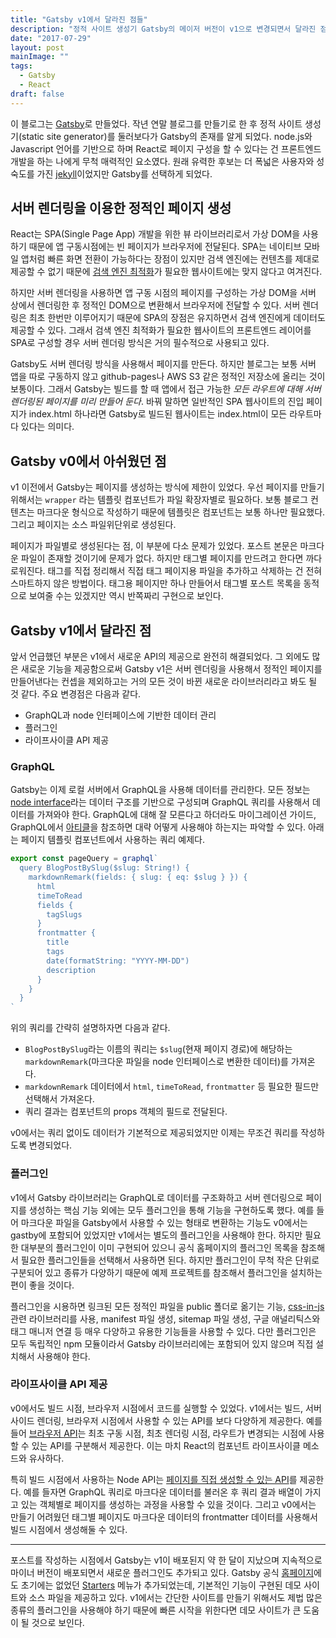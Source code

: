 ```yaml
---
title: "Gatsby v1에서 달라진 점들"
description: "정적 사이트 생성기 Gatsby의 메이저 버전이 v1으로 변경되면서 달라진 점에 대한 글."
date: "2017-07-29"
layout: post
mainImage: ""
tags:
  - Gatsby
  - React
draft: false
---
```


이 블로그는 [Gatsby](https://www.gatsbyjs.org/)로 만들었다. 작년 연말 블로그를 만들기로 한 후 정적 사이트 생성기(static site generator)를 둘러보다가 Gatsby의 존재를 알게 되었다. node.js와 Javascript 언어를 기반으로 하며 React로 페이지 구성을 할 수 있다는 건 프론트엔드 개발을 하는 나에게 무척 매력적인 요소였다. 원래 유력한 후보는 더 폭넓은 사용자와 성숙도를 가진 [jekyll](https://jekyllrb.com/)이었지만 Gatsby를 선택하게 되었다.

## 서버 렌더링을 이용한 정적인 페이지 생성

React는 SPA(Single Page App) 개발을 위한 뷰 라이브러리로서 가상 DOM을 사용하기 때문에 앱 구동시점에는 빈 페이지가 브라우저에 전달된다. SPA는 네이티브 모바일 앱처럼 빠른 화면 전환이 가능하다는 장점이 있지만 검색 엔진에는 컨텐츠를 제대로 제공할 수 없기 때문에 [검색 엔진 최적화](https://ko.wikipedia.org/wiki/%EA%B2%80%EC%83%89_%EC%97%94%EC%A7%84_%EC%B5%9C%EC%A0%81%ED%99%94)가 필요한 웹사이트에는 맞지 않다고 여겨진다.

하지만 서버 렌더링을 사용하면 앱 구동 시점의 페이지를 구성하는 가상 DOM을 서버 상에서 렌더링한 후 정적인 DOM으로 변환해서 브라우저에 전달할 수 있다. 서버 렌더링은 최초 한번만 이루어지기 때문에 SPA의 장점은 유지하면서 검색 엔진에게 데이터도 제공할 수 있다. 그래서 검색 엔진 최적화가 필요한 웹사이트의 프론트엔드 레이어를 SPA로 구성할 경우 서버 렌더링 방식은 거의 필수적으로 사용되고 있다.

Gatsby도 서버 렌더링 방식을 사용해서 페이지를 만든다. 하지만 블로그는 보통 서버 앱을 따로 구동하지 않고 github-pages나 AWS S3 같은 정적인 저장소에 올리는 것이 보통이다. 그래서 Gatsby는 빌드를 할 때 앱에서 접근 가능한 *모든 라우트에 대해 서버 렌더링된 페이지를 미리 만들어 둔다*. 바꿔 말하면 일반적인 SPA 웹사이트의 진입 페이지가 index.html 하나라면 Gatsby로 빌드된 웹사이트는 index.html이 모든 라우트마다 있다는 의미다.

## Gatsby v0에서 아쉬웠던 점

v1 이전에서 Gatsby는 페이지를 생성하는 방식에 제한이 있었다. 우선 페이지를 만들기 위해서는 `wrapper` 라는 템플릿 컴포넌트가 파일 확장자별로 필요하다. 보통 블로그 컨텐츠는 마크다운 형식으로 작성하기 때문에 템플릿은 컴포넌트는 보통 하나만 필요했다. 그리고 페이지는 소스 파일위단위로 생성된다.

페이지가 파일별로 생성된다는 점, 이 부분에 다소 문제가 있었다. 포스트 본문은 마크다운 파일이 존재할 것이기에 문제가 없다. 하지만 태그별 페이지를 만드려고 한다면 까다로워진다. 태그를 직접 정리해서 직접 태그 페이지용 파일을 추가하고 삭제하는 건 전혀 스마트하지 않은 방법이다. 태그용 페이지만 하나 만들어서 태그별 포스트 목록을 동적으로 보여줄 수는 있겠지만 역시 반쪽짜리 구현으로 보인다.

## Gatsby v1에서 달라진 점

앞서 언급했던 부분은 v1에서 새로운 API의 제공으로 완전히 해결되었다. 그 외에도 많은 새로운 기능을 제공함으로써 Gatsby v1은 서버 렌더링을 사용해서 정적인 페이지를 만들어낸다는 컨셉을 제외하고는 거의 모든 것이 바뀐 새로운 라이브러리라고 봐도 될 것 같다. 주요 변경점은 다음과 같다.

- GraphQL과 node 인터페이스에 기반한 데이터 관리
- 플러그인
- 라이프사이클 API 제공

### GraphQL

Gatsby는 이제 로컬 서버에서 GraphQL을 사용해 데이터를 관리한다. 모든 정보는 [node interface](https://www.gatsbyjs.org/docs/node-interface/)라는 데이터 구조를 기반으로 구성되며 GraphQL 쿼리를 사용해서 데이터를 가져와야 한다. GraphQL에 대해 잘 모른다고 하더라도 마이그레이션 가이드, GraphQL에서 [아티클](https://www.gatsbyjs.org/blog/2017-07-19-creating-a-blog-with-gatsby/)을 참조하면 대략 어떻게 사용해야 하는지는 파악할 수 있다. 아래는 페이지 템플릿 컴포넌트에서 사용하는 쿼리 예제다.

```javascript
export const pageQuery = graphql`
  query BlogPostBySlug($slug: String!) {
    markdownRemark(fields: { slug: { eq: $slug } }) {
      html
      timeToRead
      fields {
        tagSlugs
      }
      frontmatter {
        title
        tags
        date(formatString: "YYYY-MM-DD")
        description
      }
    }
  }
`
```

위의 쿼리를 간략히 설명하자면 다음과 같다.

- `BlogPostBySlug`라는 이름의 쿼리는 `$slug`(현재 페이지 경로)에 해당하는 `markdownRemark`(마크다운 파일을 node 인터페이스로 변환한 데이터)를 가져온다.
- `markdownRemark` 데이터에서 `html`, `timeToRead`, `frontmatter` 등 필요한 필드만 선택해서 가져온다.
- 쿼리 결과는 컴포넌트의 props 객체의 필드로 전달된다.

v0에서는 쿼리 없이도 데이터가 기본적으로 제공되었지만 이제는 무조건 쿼리를 작성하도록 변경되었다.

### 플러그인

v1에서 Gatsby 라이브러리는 GraphQL로 데이터를 구조화하고 서버 렌더링으로 페이지를 생성하는 핵심 기능 외에는 모두 플러그인을 통해 기능을 구현하도록 했다. 예를 들어 마크다운 파일을 Gatsby에서 사용할 수 있는 형태로 변환하는 기능도 v0에서는 gastby에 포함되어 있었지만 v1에서는 별도의 플러그인을 사용해야 한다. 하지만 필요한 대부분의 플러그인이 이미 구현되어 있으니 공식 홈페이지의 플러그인 목록을 참조해서 필요한 플러그인들을 선택해서 사용하면 된다. 하지만 플러그인이 무척 작은 단위로 구분되어 있고 종류가 다양하기 때문에 예제 프로젝트를 참조해서 플러그인을 설치하는 편이 좋을 것이다.

플러그인을 시용하면 링크된 모든 정적인 파일을 public 폴더로 옮기는 기능, [css-in-js](https://github.com/MicheleBertoli/css-in-js) 관련 라이브러리를 사용, manifest 파일 생성, sitemap 파일 생성, 구글 애널리틱스와 태그 매니저 연결 등 매우 다양하고 유용한 기능들을 사용할 수 있다. 다만 플러그인은 모두 독립적인 npm 모듈이라서 Gatsby 라이브러리에는 포함되어 있지 않으며 직접 설치해서 사용해야 한다.

### 라이프사이클 API 제공

v0에서도 빌드 시점, 브라우저 시점에서 코드를 실행할 수 있었다. v1에서는 빌드, 서버 사이드 렌더링, 브라우저 시점에서 사용할 수 있는 API를 보다 다양하게 제공한다. 예를 들어 [브라우저 API](https://www.gatsbyjs.org/docs/browser-apis/)는 최초 구동 시점, 최초 렌더링 시점, 라우트가 변경되는 시점에 사용할 수 있는 API를 구분해서 제공한다. 이는 마치 React의 컴포넌트 라이프사이클 메소드와 유사하다.

특히 빌드 시점에서 사용하는 Node API는 [페이지를 직접 생성할 수 있는 API](https://www.gatsbyjs.org/docs/node-apis/#createPages)를 제공한다. 예를 들자면 GraphQL 쿼리로 마크다운 데이터를 불러온 후 쿼리 결과 배열이 가지고 있는 객체별로 페이지를 생성하는 과정을 사용할 수 있을 것이다. 그리고 v0에서는 만들기 어려웠던 태그별 페이지도 마크다운 데이터의 frontmatter 데이터를 사용해서 빌드 시점에서 생성해둘 수 있다.

---

포스트를 작성하는 시점에서 Gatsby는 v1이 배포된지 약 한 달이 지났으며 지속적으로 마이너 버전이 배포되면서 새로운 플러그인도 추가되고 있다. Gatsby 공식 [홈페이지](https://www.gatsbyjs.org/)에도 초기에는 없었던 [Starters](https://www.gatsbyjs.org/docs/gatsby-starters/) 메뉴가 추가되었는데, 기본적인 기능이 구현된 데모 사이트와 소스 파일을 제공하고 있다. v1에서는 간단한 사이트를 만들기 위해서도 제법 많은 종류의 플러그인을 사용해야 하기 때문에 빠른 시작을 위한다면 데모 사이트가 큰 도움이 될 것으로 보인다.
